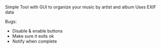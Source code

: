 Simple Tool with GUI to organize your music by artist and album
Uses EXIF data

Bugs:

- Disable & enable buttons
- Make sure it exits ok
- Notify when complete


